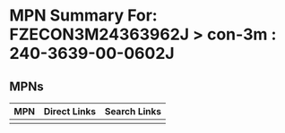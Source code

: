 



# MPN Summary For: FZECON3M24363962J > con-3m : 240-3639-00-0602J

## MPNs
  

|MPN|Direct Links|Search Links|
| :--- | :--- | :--- |
||||

